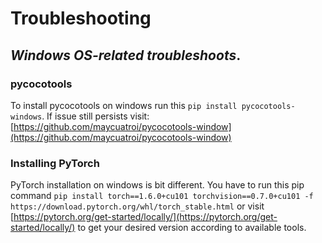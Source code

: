 # Troubleshooting

## _Windows OS-related troubleshoots_.

### pycocotools

To install pycocotools on windows run this `pip install pycocotools-windows`. If issue still persists visit: [https://github.com/maycuatroi/pycocotools-window](https://github.com/maycuatroi/pycocotools-window)

### Installing PyTorch

PyTorch installation on windows is bit different. You have to run this pip command `pip install torch==1.6.0+cu101 torchvision==0.7.0+cu101 -f https://download.pytorch.org/whl/torch_stable.html` or visit [https://pytorch.org/get-started/locally/](https://pytorch.org/get-started/locally/) to get your desired version according to available tools.

